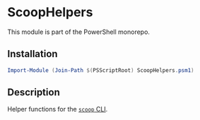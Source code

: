 # ScoopHelpers

This module is part of the PowerShell monorepo.

## Installation

```powershell
Import-Module (Join-Path $(PSScriptRoot) ScoopHelpers.psm1)
```

## Description

Helper functions for the [`scoop` CLI](https://scoop.sh).
